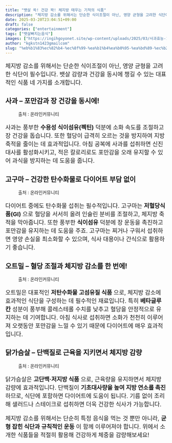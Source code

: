 ```yaml
---
title: "뱃살 쏙! 건강 꽉! 체지방 태우는 기적의 식품"
description: "체지방 감소를 위해서는 단순한 식이조절이 아닌, 영양 균형을 고려한 식단이 필수입니다. 뱃살 감량과 건강을 동시에 챙길 수 있는 대표적인 식품 네 가지를 소개합니다."
date: 2025-03-20T23:04:51+09:00
draft: false
categories: ["entertainment"]
tags: ["뱃살빠지는음식"]
images: ["https://ingihgoyonet.site/wp-content/uploads/2025/03/사과효능-1024x576.jpg", "https://ingihgoyonet.site/wp-content/uploads/2025/03/고구마효능-1024x577.jpg", "https://ingihgoyonet.site/wp-content/uploads/2025/03/오트밀효능-683x1024.jpg", "https://ingihgoyonet.site/wp-content/uploads/2025/03/닭가슴살효능-1024x683.jpg"]
author: "kgkstn1423gmailcom"
slug: "%eb%b1%83%ec%82%b4-%ec%8f%99-%ea%b1%b4%ea%b0%95-%ea%bd%89-%ec%b2%b4%ec%a7%80%eb%b0%a9-%ed%83%9c%ec%9a%b0%eb%8a%94-%ea%b8%b0%ec%a0%81%ec%9d%98-%ec%8b%9d%ed%92%88"
---
```


<p style="font-size:18px">체지방 감소를 위해서는 단순한 식이조절이 아닌, 영양 균형을 고려한 식단이 필수입니다. 뱃살 감량과 건강을 동시에 챙길 수 있는 대표적인 식품 네 가지를 소개합니다.</p> <h2 >사과 – 포만감과 장 건강을 동시에!</h2> <figure ><img src="https://ingihgoyonet.site/wp-content/uploads/2025/03/사과효능-1024x576.jpg" alt="" style="aspect-ratio:16/9;object-fit:cover"/><figcaption >출처 : 온라인커뮤니티</figcaption></figure> <p style="font-size:18px">사과는 풍부한 <strong>수용성 식이섬유(펙틴)</strong> 덕분에 소화 속도를 조절하고 장 건강을 돕습니다. 또한 혈당이 급격히 오르는 것을 방지하여 지방 축적을 줄이는 데 효과적입니다. 아침 공복에 사과를 섭취하면 신진대사를 활성화시키고, 적은 칼로리로도 포만감을 오래 유지할 수 있어 과식을 방지하는 데 도움을 줍니다.</p> <h2 >고구마 – 건강한 탄수화물로 다이어트 부담 없이</h2> <figure ><img src="https://ingihgoyonet.site/wp-content/uploads/2025/03/고구마효능-1024x577.jpg" alt="" style="aspect-ratio:16/9;object-fit:cover"/><figcaption >출처 : 온라인커뮤니티</figcaption></figure> <p style="font-size:18px">다이어트 중에도 탄수화물 섭취는 필수적입니다. 고구마는 <strong>저혈당식품(GI)</strong> 으로 혈당을 서서히 올려 인슐린 분비를 조절하고, 체지방 축적을 막아줍니다. 또한 풍부한 <strong>식이섬유</strong> 덕분에 장 운동을 촉진하고 포만감을 유지하는 데 도움을 주죠. 고구마는 찌거나 구워서 섭취하면 영양 손실을 최소화할 수 있으며, 식사 대용이나 간식으로 활용하기 좋습니다.</p> <h2 >오트밀 – 혈당 조절과 체지방 감소를 한 번에!</h2> <figure ><img src="https://ingihgoyonet.site/wp-content/uploads/2025/03/오트밀효능-683x1024.jpg" alt="" style="aspect-ratio:16/9;object-fit:cover"/><figcaption >출처 : 온라인커뮤니티</figcaption></figure> <p style="font-size:18px">오트밀은 대표적인 <strong>저탄수화물 고섬유질 식품</strong> 으로, 체지방 감소에 효과적인 식단을 구성하는 데 필수적인 재료입니다. 특히 <strong>베타글루칸</strong> 성분이 풍부해 콜레스테롤 수치를 낮추고 혈당을 안정적으로 유지하는 데 기여합니다. 아침 식사로 섭취하면 소화가 천천히 이루어져 오랫동안 포만감을 느낄 수 있기 때문에 다이어트에 매우 효과적입니다.</p> <h2 >닭가슴살 – 단백질로 근육을 지키면서 체지방 감량</h2> <figure ><img src="https://ingihgoyonet.site/wp-content/uploads/2025/03/닭가슴살효능-1024x683.jpg" alt="" style="aspect-ratio:16/9;object-fit:cover"/><figcaption >출처 : 온라인커뮤니티</figcaption></figure> <p style="font-size:18px">닭가슴살은 <strong>고단백·저지방 식품</strong> 으로, 근육량을 유지하면서 체지방 감량에 효과적입니다. 단백질이 <strong>기초대사량을 높여 지방 연소를 촉진</strong> 하므로, 식단에 포함하면 다이어트에 도움이 됩니다. 기름 없이 조리해 샐러드나 스테이크로 섭취하면 더욱 건강한 식사가 가능합니다.</p> <p style="font-size:18px">체지방 감소를 위해서는 단순히 특정 음식을 먹는 것 뿐만 아니라, <strong>균형 잡힌 식단과 규칙적인 운동</strong> 이 함께 이루어져야 합니다. 위에서 소개한 식품들을 적절히 활용해 건강하게 체중을 감량해보세요!</p>